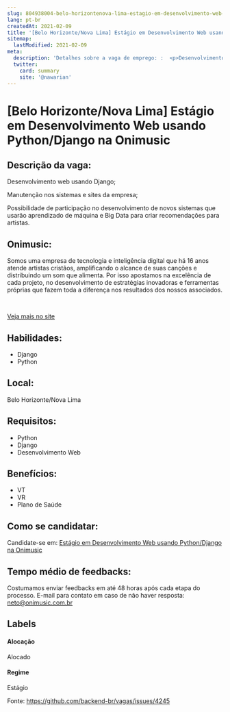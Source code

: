 ```yaml
---
slug: 804938004-belo-horizontenova-lima-estagio-em-desenvolvimento-web-usando-pythondjango-na-onimusic
lang: pt-br
createdAt: 2021-02-09
title: '[Belo Horizonte/Nova Lima] Estágio em Desenvolvimento Web usando Python/Django na Onimusic - Vaga de Emprego'
sitemap:
  lastModified: 2021-02-09
meta:
  description: 'Detalhes sobre a vaga de emprego: :  <p>Desenvolvimento web usando Django;</p> <p>Manutenção nos sistemas e sites da empresa;</p> <p>Possibilidade de participação no desenvolvimento de novos sistemas que usarão aprendizado de máquina e Big Data para criar recomendações para artistas.</p>'
  twitter:
    card: summary
    site: '@nawarian'
---
```


# [Belo Horizonte/Nova Lima] Estágio em Desenvolvimento Web usando Python/Django na Onimusic

## Descrição da vaga: 
 <p>Desenvolvimento web usando Django;</p>
<p>Manutenção nos sistemas e sites da empresa;</p>
<p>Possibilidade de participação no desenvolvimento de novos sistemas que usarão aprendizado de máquina e Big Data para criar recomendações para artistas.</p>

## Onimusic: 
 <p>Somos uma empresa de tecnologia e inteligência digital que há 16 anos atende artistas cristãos, amplificando o alcance de suas canções e distribuindo um som que alimenta. Por isso apostamos na excelência de cada projeto, no desenvolvimento de estratégias inovadoras e ferramentas próprias que fazem toda a diferença nos resultados dos nossos associados.</p>
<p>&nbsp;</p><a href='https://coodesh.com/empresas/onimusic'>Veja mais no site</a>

 ## Habilidades: 
 - Django 
- Python
## Local: 
 Belo Horizonte/Nova Lima
## Requisitos: 
 - Python 
- Django 
- Desenvolvimento Web

## Benefícios: 
 - VT 
- VR 
- Plano de Saúde
## Como se candidatar:
Candidate-se em: [Estágio em Desenvolvimento Web usando Python/Django na Onimusic](https://coodesh.com/vagas/estagio-em-desenvolvimento-web-usando-pythondjango-175648?origin=github&modal=open)
## Tempo médio de feedbacks:
 Costumamos enviar feedbacks em até 48 horas após cada etapa do processo. E-mail para contato em caso de não haver resposta: [neto@onimusic.com.br](mailto:neto@onimusic.com.br)
## Labels
#### Alocação
Alocado
#### Regime
Estágio

Fonte: https://github.com/backend-br/vagas/issues/4245